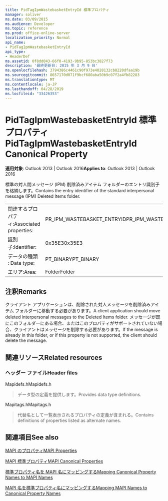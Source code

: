 ```yaml
---
title: PidTagIpmWastebasketEntryId 標準プロパティ
manager: soliver
ms.date: 03/09/2015
ms.audience: Developer
ms.topic: reference
ms.prod: office-online-server
localization_priority: Normal
api_name:
- PidTagIpmWastebasketEntryId
api_type:
- HeaderDef
ms.assetid: 0f8dd043-66f0-4193-9b95-853bc3827f73
description: '最終更新日: 2015 年 3 月 9 日'
ms.openlocfilehash: 3794386c4461c90f973e4028132cb8220dfaa19b
ms.sourcegitcommit: 8657170d071f9bcf680aba50b9c07f2a4fb82283
ms.translationtype: MT
ms.contentlocale: ja-JP
ms.lasthandoff: 04/28/2019
ms.locfileid: "33426353"
---
```

# <a name="pidtagipmwastebasketentryid-canonical-property"></a><span data-ttu-id="0f2b7-103">PidTagIpmWastebasketEntryId 標準プロパティ</span><span class="sxs-lookup"><span data-stu-id="0f2b7-103">PidTagIpmWastebasketEntryId Canonical Property</span></span>

  
  
<span data-ttu-id="0f2b7-104">**適用対象**: Outlook 2013 | Outlook 2016</span><span class="sxs-lookup"><span data-stu-id="0f2b7-104">**Applies to**: Outlook 2013 | Outlook 2016</span></span> 
  
<span data-ttu-id="0f2b7-105">標準の対人間メッセージ (IPM) 削除済みアイテム フォルダーのエントリ識別子を格納します。</span><span class="sxs-lookup"><span data-stu-id="0f2b7-105">Contains the entry identifier of the standard interpersonal message (IPM) Deleted Items folder.</span></span> 
  
|||
|:-----|:-----|
|<span data-ttu-id="0f2b7-106">関連するプロパティ:</span><span class="sxs-lookup"><span data-stu-id="0f2b7-106">Associated properties:</span></span>  <br/> |<span data-ttu-id="0f2b7-107">PR_IPM_WASTEBASKET_ENTRYID</span><span class="sxs-lookup"><span data-stu-id="0f2b7-107">PR_IPM_WASTEBASKET_ENTRYID</span></span>  <br/> |
|<span data-ttu-id="0f2b7-108">識別子:</span><span class="sxs-lookup"><span data-stu-id="0f2b7-108">Identifier:</span></span>  <br/> |<span data-ttu-id="0f2b7-109">0x35E3</span><span class="sxs-lookup"><span data-stu-id="0f2b7-109">0x35E3</span></span>  <br/> |
|<span data-ttu-id="0f2b7-110">データの種類 : </span><span class="sxs-lookup"><span data-stu-id="0f2b7-110">Data type:</span></span>  <br/> |<span data-ttu-id="0f2b7-111">PT_BINARY</span><span class="sxs-lookup"><span data-stu-id="0f2b7-111">PT_BINARY</span></span>  <br/> |
|<span data-ttu-id="0f2b7-112">エリア:</span><span class="sxs-lookup"><span data-stu-id="0f2b7-112">Area:</span></span>  <br/> |<span data-ttu-id="0f2b7-113">Folder</span><span class="sxs-lookup"><span data-stu-id="0f2b7-113">Folder</span></span>  <br/> |
   
## <a name="remarks"></a><span data-ttu-id="0f2b7-114">注釈</span><span class="sxs-lookup"><span data-stu-id="0f2b7-114">Remarks</span></span>

<span data-ttu-id="0f2b7-115">クライアント アプリケーションは、削除された対人メッセージを削除済みアイテム フォルダーに移動する必要があります。</span><span class="sxs-lookup"><span data-stu-id="0f2b7-115">A client application should move deleted interpersonal messages to the Deleted Items folder.</span></span> <span data-ttu-id="0f2b7-116">メッセージが既にこのフォルダーにある場合、またはこのプロパティがサポートされていない場合、クライアントはメッセージを削除する必要があります。</span><span class="sxs-lookup"><span data-stu-id="0f2b7-116">If the message is already in this folder, or if this property is not supported, the client should delete the message.</span></span> 
  
## <a name="related-resources"></a><span data-ttu-id="0f2b7-117">関連リソース</span><span class="sxs-lookup"><span data-stu-id="0f2b7-117">Related resources</span></span>

### <a name="header-files"></a><span data-ttu-id="0f2b7-118">ヘッダー ファイル</span><span class="sxs-lookup"><span data-stu-id="0f2b7-118">Header files</span></span>

<span data-ttu-id="0f2b7-119">Mapidefs.h</span><span class="sxs-lookup"><span data-stu-id="0f2b7-119">Mapidefs.h</span></span>
  
> <span data-ttu-id="0f2b7-120">データ型の定義を提供します。</span><span class="sxs-lookup"><span data-stu-id="0f2b7-120">Provides data type definitions.</span></span>
    
<span data-ttu-id="0f2b7-121">Mapitags.h</span><span class="sxs-lookup"><span data-stu-id="0f2b7-121">Mapitags.h</span></span>
  
> <span data-ttu-id="0f2b7-122">代替名として一覧表示されるプロパティの定義が含まれる。</span><span class="sxs-lookup"><span data-stu-id="0f2b7-122">Contains definitions of properties listed as alternate names.</span></span>
    
## <a name="see-also"></a><span data-ttu-id="0f2b7-123">関連項目</span><span class="sxs-lookup"><span data-stu-id="0f2b7-123">See also</span></span>



[<span data-ttu-id="0f2b7-124">MAPI のプロパティ</span><span class="sxs-lookup"><span data-stu-id="0f2b7-124">MAPI Properties</span></span>](mapi-properties.md)
  
[<span data-ttu-id="0f2b7-125">MAPI 標準プロパティ</span><span class="sxs-lookup"><span data-stu-id="0f2b7-125">MAPI Canonical Properties</span></span>](mapi-canonical-properties.md)
  
[<span data-ttu-id="0f2b7-126">標準プロパティ名を MAPI 名にマッピングする</span><span class="sxs-lookup"><span data-stu-id="0f2b7-126">Mapping Canonical Property Names to MAPI Names</span></span>](mapping-canonical-property-names-to-mapi-names.md)
  
[<span data-ttu-id="0f2b7-127">MAPI 名を標準プロパティ名にマッピングする</span><span class="sxs-lookup"><span data-stu-id="0f2b7-127">Mapping MAPI Names to Canonical Property Names</span></span>](mapping-mapi-names-to-canonical-property-names.md)

